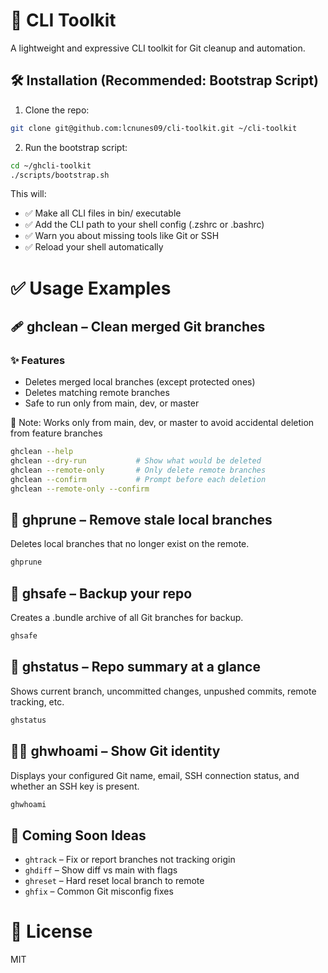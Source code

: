 # 📀 CLI Toolkit
A lightweight and expressive CLI toolkit for Git cleanup and automation.

## 🛠 Installation (Recommended: Bootstrap Script)
1. Clone the repo:
```bash
git clone git@github.com:lcnunes09/cli-toolkit.git ~/cli-toolkit
```

2. Run the bootstrap script:
```bash
cd ~/ghcli-toolkit
./scripts/bootstrap.sh
``` 

This will:

- ✅ Make all CLI files in bin/ executable
- ✅ Add the CLI path to your shell config (.zshrc or .bashrc)
- ✅ Warn you about missing tools like Git or SSH
- ✅ Reload your shell automatically


# ✅ Usage Examples

## 🩹 ghclean – Clean merged Git branches

### ✨ Features

- Deletes merged local branches (except protected ones)
- Deletes matching remote branches
- Safe to run only from main, dev, or master

🧠 Note: Works only from main, dev, or master to avoid accidental deletion from feature branches

```bash
ghclean --help
ghclean --dry-run           # Show what would be deleted
ghclean --remote-only       # Only delete remote branches
ghclean --confirm           # Prompt before each deletion
ghclean --remote-only --confirm
```

## 🌿 ghprune – Remove stale local branches

Deletes local branches that no longer exist on the remote.

```bash
ghprune
```

## 📂 ghsafe – Backup your repo

Creates a .bundle archive of all Git branches for backup.

```bash
ghsafe
```

## 📆 ghstatus – Repo summary at a glance

Shows current branch, uncommitted changes, unpushed commits, remote tracking, etc.

```bash
ghstatus
```

## 🧑‍🚀 ghwhoami – Show Git identity

Displays your configured Git name, email, SSH connection status, and whether an SSH key is present.


```bash
ghwhoami
```

## 🤖 Coming Soon Ideas

- `ghtrack` – Fix or report branches not tracking origin
- `ghdiff` – Show diff vs main with flags
- `ghreset` – Hard reset local branch to remote
- `ghfix` – Common Git misconfig fixes

# 📜 License

MIT